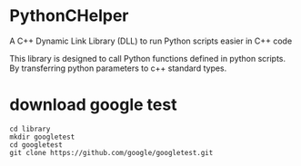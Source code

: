 # PythonCHelper
A C++ Dynamic Link Library (DLL) to run Python scripts easier in C++ code

This library is designed to call Python functions defined in python scripts.
By transferring python parameters to c++ standard types.


# download google test
```
cd library
mkdir googletest
cd googletest
git clone https://github.com/google/googletest.git
```
